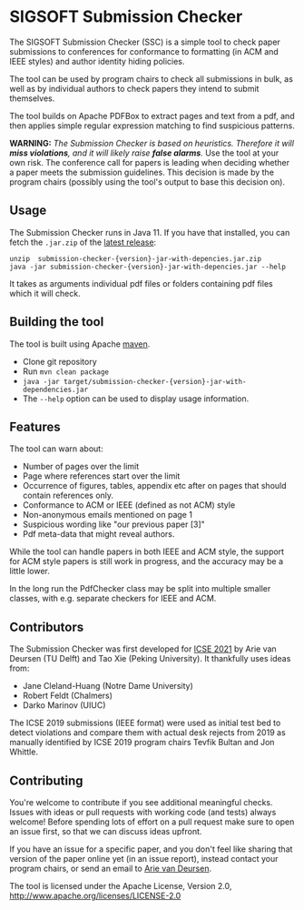 # SIGSOFT Submission Checker

The SIGSOFT Submission Checker (SSC) is a simple tool to check paper submissions to 
conferences for conformance to formatting (in ACM and IEEE styles) 
and author identity hiding policies.

The tool can be used by program chairs to check all submissions in bulk,
as well as by individual authors to check papers they intend to
submit themselves.

The tool builds on Apache PDFBox to extract pages and text 
from a pdf, and then applies simple regular expression matching to find
suspicious patterns.

**WARNING:** _The Submission Checker is based on heuristics. 
Therefore it will **miss violations**, and it will likely raise **false alarms**._ 
Use the tool at your own risk.
The conference call for papers is leading when deciding whether a paper
meets the submission guidelines. This decision is made by the 
program chairs (possibly using the tool's output to base this decision on). 

## Usage

The Submission Checker runs in Java 11. If you have that installed,
you can fetch the `.jar.zip` of the [latest release](https://github.com/acmsigsoft/submission-checker/releases):

    unzip  submission-checker-{version}-jar-with-depencies.jar.zip
    java -jar submission-checker-{version}-jar-with-depencies.jar --help

It takes as arguments individual pdf files or folders containing pdf files
which it will check.

## Building the tool

The tool is built using Apache [maven](https://maven.apache.org/).


- Clone git repository
- Run `mvn clean package`
- `java -jar target/submission-checker-{version}-jar-with-dependencies.jar` <folder-with-pdfs>
- The `--help` option can be used to display usage information.

## Features

The tool can warn about:

- Number of pages over the limit
- Page where references start over the limit
- Occurrence of figures, tables, appendix etc after on pages that should contain references only.
- Conformance to ACM or IEEE (defined as not ACM) style
- Non-anonymous emails mentioned on page 1
- Suspicious wording like "our previous paper [3]"
- Pdf meta-data that might reveal authors.

While the tool can handle papers in both IEEE and ACM style,
the support for ACM style papers is still work in progress,
and the accuracy may be a little lower.

In the long run the PdfChecker class may be split into multiple
smaller classes, with e.g. separate checkers for IEEE and ACM.

## Contributors

The Submission Checker was first developed for [ICSE 2021][icse2021] by 
Arie van Deursen (TU Delft) and Tao Xie (Peking University).
It thankfully uses ideas from:

- Jane Cleland-Huang (Notre Dame University)
- Robert Feldt (Chalmers)
- Darko Marinov (UIUC)

The ICSE 2019 submissions (IEEE format) were used as initial
test bed to detect violations and compare them
with actual desk rejects from 2019 as manually
identified by ICSE 2019 program chairs Tevfik Bultan
and Jon Whittle.

[icse2021]: https://conf.researchr.org/home/icse-2021

## Contributing

You're welcome to contribute if you see additional meaningful checks.
Issues with ideas or pull requests with working code (and tests) always welcome!
Before spending lots of effort on a pull request make sure to open an issue first,
so that we can discuss ideas upfront.

If you have an issue for a specific paper, and you don't feel like sharing that
version of the paper online yet (in an issue report), instead contact your program chairs,
or send an email to [Arie van Deursen](https://avandeursen.com/about/).

The tool is licensed under the Apache License, Version 2.0,
 http://www.apache.org/licenses/LICENSE-2.0